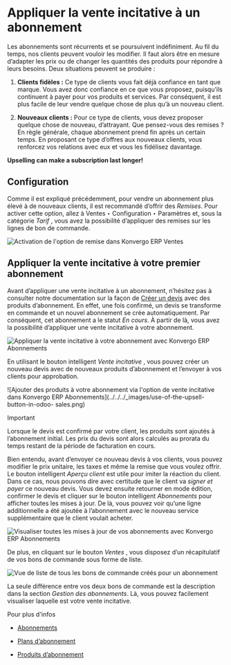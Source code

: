 # Appliquer la vente incitative à un abonnement

Les abonnements sont récurrents et se poursuivent indéfiniment. Au fil du
temps, nos clients peuvent vouloir les modifier. Il faut alors être en mesure
d’adapter les prix ou de changer les quantités des produits pour répondre à
leurs besoins. Deux situations peuvent se produire :

  1. **Clients fidèles :** Ce type de clients vous fait déjà confiance en tant que marque. Vous avez donc confiance en ce que vous proposez, puisqu’ils continuent à payer pour vos produits et services. Par conséquent, il est plus facile de leur vendre quelque chose de plus qu’à un nouveau client.

  2. **Nouveaux clients :** Pour ce type de clients, vous devez proposer quelque chose de nouveau, d’attrayant. Que pensez-vous des remises ? En règle générale, chaque abonnement prend fin après un certain temps. En proposant ce type d’offres aux nouveaux clients, vous renforcez vos relations avec eux et vous les fidélisez davantage.

**Upselling can make a subscription last longer!**

## Configuration

Comme il est expliqué précédemment, pour vendre un abonnement plus élevé à de
nouveaux clients, il est recommandé d’offrir des _Remises_. Pour activer cette
option, allez à Ventes ‣ Configuration ‣ Paramètres et, sous la catégorie
_Tarif_ , vous avez la possibilité d’appliquer des remises sur les lignes de
bon de commande.

![Activation de l'option de remise dans Konvergo ERP
Ventes](../../../_images/configuration-to-upsell-a-subscription.png)

## Appliquer la vente incitative à votre premier abonnement

Avant d’appliquer une vente incitative à un abonnement, n’hésitez pas à
consulter notre documentation sur la façon de [Créer un
devis](../subscriptions) avec des produits d’abonnement. En effet, une
fois confirmé, un devis se transforme en commande et un nouvel abonnement se
crée automatiquement. Par conséquent, cet abonnement a le statut _En cours_. À
partir de là, vous avez la possibilité d’appliquer une vente incitative à
votre abonnement.

![Appliquer la vente incitative à votre abonnement avec Konvergo ERP
Abonnements](../../../_images/upsell-your-subscription.png)

En utilisant le bouton intelligent _Vente incitative_ , vous pouvez créer un
nouveau devis avec de nouveaux produits d’abonnement et l’envoyer à vos
clients pour approbation.

![Ajouter des produits à votre abonnement via l'option de vente incitative
dans Konvergo ERP Abonnements](../../../_images/use-of-the-upsell-button-in-odoo-
sales.png) <div class="alert alert-warning">
<p class="alert-title">
Important</p><p>Lorsque le devis est confirmé par votre client, les produits sont ajoutés à l’abonnement initial. Les prix du devis sont alors calculés au prorata du temps restant de la période de facturation en cours.</p>
</div>

Bien entendu, avant d’envoyer ce nouveau devis à vos clients, vous pouvez
modifier le prix unitaire, les taxes et même la remise que vous voulez offrir.
Le bouton intelligent _Aperçu client_ est utile pour imiter la réaction du
client. Dans ce cas, nous pouvons dire avec certitude que le client va _signer
et payer_ ce nouveau devis. Vous devez ensuite retourner en mode édition,
confirmer le devis et cliquer sur le bouton intelligent _Abonnements_ pour
afficher toutes les mises à jour. De là, vous pouvez voir qu’une ligne
additionnelle a été ajoutée à l’abonnement avec le nouveau service
supplémentaire que le client voulait acheter.

![Visualiser toutes les mises à jour de vos abonnements avec Konvergo ERP
Abonnements](../../../_images/subscriptions-updates.png)

De plus, en cliquant sur le bouton _Ventes_ , vous disposez d’un récapitulatif
de vos bons de commande sous forme de liste.

![Vue de liste de tous les bons de commande créés pour un
abonnement](../../../_images/sales-order-updates.png)

La seule différence entre vos deux bons de commande est la description dans la
section _Gestion des abonnements_. Là, vous pouvez facilement visualiser
laquelle est votre vente incitative.

<div class="alert alert-secondary">
<p class="alert-title">
Pour plus d'infos</p><ul>
<li><p><a href="../subscriptions">Abonnements</a></p></li>
<li><p><a href="plans">Plans d’abonnement</a></p></li>
<li><p><a href="products">Produits d’abonnement</a></p></li>
</ul>
</div>

